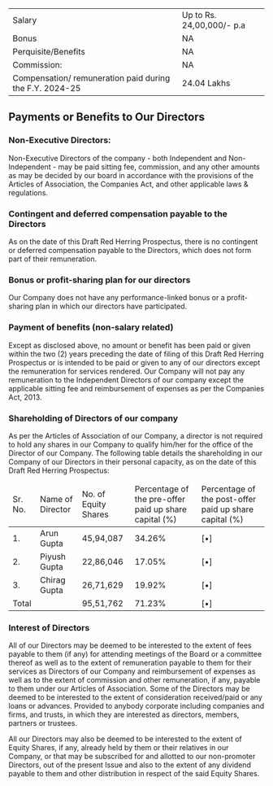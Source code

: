<table><tr><td>Salary</td><td>Up to Rs. 24,00,000/- p.a</td></tr><tr><td>Bonus</td><td>NA</td></tr><tr><td>Perquisite/Benefits</td><td>NA</td></tr><tr><td>Commission:</td><td>NA</td></tr><tr><td>Compensation/ remuneration paid during the F.Y. 2024-25</td><td>24.04 Lakhs</td></tr></table>

## Payments or Benefits to Our Directors

### Non-Executive Directors:

Non-Executive Directors of the company - both Independent and Non-Independent - may be paid sitting fee, commission, and any other amounts as may be decided by our board in accordance with the provisions of the Articles of Association, the Companies Act, and other applicable laws & regulations.

### Contingent and deferred compensation payable to the Directors

As on the date of this Draft Red Herring Prospectus, there is no contingent or deferred compensation payable to the Directors, which does not form part of their remuneration.

### Bonus or profit-sharing plan for our directors

Our Company does not have any performance-linked bonus or a profit-sharing plan in which our directors have participated.

### Payment of benefits (non-salary related)

Except as disclosed above, no amount or benefit has been paid or given within the two (2) years preceding the date of filing of this Draft Red Herring Prospectus or is intended to be paid or given to any of our directors except the remuneration for services rendered. Our Company will not pay any remuneration to the Independent Directors of our company except the applicable sitting fee and reimbursement of expenses as per the Companies Act, 2013.

### Shareholding of Directors of our company

As per the Articles of Association of our Company, a director is not required to hold any shares in our Company to qualify him/her for the office of the Director of our Company. The following table details the shareholding in our Company of our Directors in their personal capacity, as on the date of this Draft Red Herring Prospectus:

<table><thead><tr><td>Sr. No.</td><td>Name of Director</td><td>No. of Equity Shares</td><td>Percentage of the pre-offer paid up share capital (%)</td><td>Percentage of the post-offer paid up share capital (%)</td></tr></thead><tbody><tr><td>1.</td><td>Arun Gupta</td><td>45,94,087</td><td>34.26%</td><td>[•]</td></tr><tr><td>2.</td><td>Piyush Gupta</td><td>22,86,046</td><td>17.05%</td><td>[•]</td></tr><tr><td>3.</td><td>Chirag Gupta</td><td>26,71,629</td><td>19.92%</td><td>[•]</td></tr><tr><td>Total</td><td></td><td>95,51,762</td><td>71.23%</td><td>[•]</td></tr></tbody></table>

### Interest of Directors

All of our Directors may be deemed to be interested to the extent of fees payable to them (if any) for attending meetings of the Board or a committee thereof as well as to the extent of remuneration payable to them for their services as Directors of our Company and reimbursement of expenses as well as to the extent of commission and other remuneration, if any, payable to them under our Articles of Association. Some of the Directors may be deemed to be interested to the extent of consideration received/paid or any loans or advances. Provided to anybody corporate including companies and firms, and trusts, in which they are interested as directors, members, partners or trustees.

All our Directors may also be deemed to be interested to the extent of Equity Shares, if any, already held by them or their relatives in our Company, or that may be subscribed for and allotted to our non-promoter Directors, out of the present Issue and also to the extent of any dividend payable to them and other distribution in respect of the said Equity Shares.